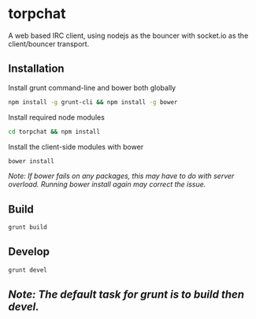 torpchat
========

A web based IRC client, using nodejs as the bouncer with socket.io as the client/bouncer transport.



Installation
------------

Install grunt command-line and bower both globally

```bash
npm install -g grunt-cli && npm install -g bower
```

Install required node modules

```bash
cd torpchat && npm install
```

Install the client-side modules with bower

```bash
bower install
```
*Note: If bower fails on any packages, this may have to do with server overload. Running bower install again may correct the issue.*



Build
-----

```bash
grunt build
```


Develop
-------

```bash
grunt devel
```




*Note: The default task for grunt is to build then devel.*
----------------------------------------------------------
